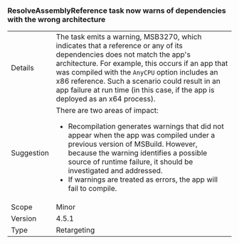 ### ResolveAssemblyReference task now warns of dependencies with the wrong architecture

|   |   |
|---|---|
|Details|The task emits a warning, MSB3270, which indicates that a reference or any of its dependencies does not match the app's architecture. For example, this occurs if an app that was compiled with the <code>AnyCPU</code> option includes an x86 reference. Such a scenario could result in an app failure at run time (in this case, if the app is deployed as an x64 process).|
|Suggestion|There are two areas of impact:<ul><li>Recompilation generates warnings that did not appear when the app was compiled under a previous version of MSBuild. However, because the warning identifies a possible source of runtime failure, it should be investigated and addressed.</li><li>If warnings are treated as errors, the app will fail to compile.</li></ul>|
|Scope|Minor|
|Version|4.5.1|
|Type|Retargeting|
